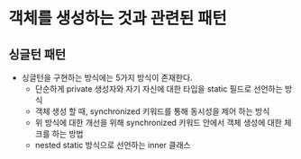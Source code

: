 # 객체를 생성하는 것과 관련된 패턴

## 싱글턴 패턴

- 싱글턴을 구현하는 방식에는 5가지 방식이 존재한다.
  - 단순하게 private 생성자와 자기 자신에 대한 타입을 static 필드로 선언하는 방식
  - 객체 생성 할 때, synchronized 키워드를 통해 동시성을 제어 하는 방식
  - 위 방식에 대한 개선을 위해 synchronized 키워드 안에서 객체 생성에 대한 체크를 하는 방법
  - nested static 방식으로 선언하는 inner 클래스 